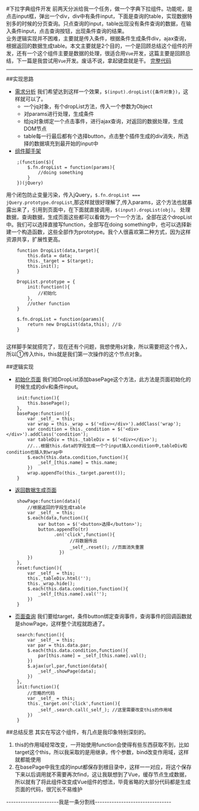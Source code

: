 #下拉字典组件开发
前两天分派给我一个任务，做一个字典下拉组件。功能呢，是点击input框，弹出一个div，div中有条件input，下面是查询的table，实现数据特别多的时候的分页查询。只点查询的input，table出现没有条件查询的数据，在输入条件input，点击查询按钮，出现条件查询的结果。<br>
业务逻辑实现并不困难，主要就是传入条件，根据条件生成条件div，ajax查询，根据返回的数据生成table。本文主要就是2个目的，一个是回顾总结这个组件的开发，还有一个这个组件主要是数据的处理，很适合用`Vue`开发，这篇主要是回顾总结，下一篇是我尝试用`Vue`开发。废话不说，拿起键盘就是干。
[完整代码](https://github.com/Deliti/some-code/blob/master/dropList/dropList.js)

------

##实现思路
* [需求分析](#step1)
我们希望达到这样一个效果，`$(input).dropList({条件对象})`，这样就可以了。
    + 一个jq对象，有个dropList方法，传入一个参数为Object
    + 对params进行处理，生成条件
    + 给jq对象绑定一个点击事件，进行ajax查询，对返回的数据处理，生成DOM节点
    + table每一行最后都有个选择button，点击整个插件生成的div消失，所选择的数据填充到最开始的input中
* [组件脚手架](#step2)
```
    ;(function($){
        $.fn.dropList = function(params){
            //doing something
        }
    })(jQuery)
```
用个闭包防止变量污染，传入jQuery，`$.fn.dropList === jQuery.prototype.dropList`,那这样就很好理解了,传入params，这个方法也就暴露出来了，引用到页面中，在下面就直接调用，`$(input).dropList(obj)`。
处理数据，查询数据，生成页面这些都可以看做为一个一个方法，全部在这个dropList中。我们可以选择直接写function，全部写在doing something中，也可以选择新建一个构造函数，这些全部作为prototype。我个人很喜欢第二种方式，因为这样资源共享，扩展性更高。
```
    function DropList(data,target){
        this.data = data;
        this._target = $(target);
        this.init();
    }
    
    DropList.prototype = {
        init:function(){
            //初始化
        },
        //other function
    }
    
    $.fn.dropList = function(params){
        return new DropList(data,this); //①
    }
    
```
这样脚手架就搭完了，现在还有个问题，我想使用`$`对象，所以需要把这个传入，所以①传入this，this就是我们第一次操作的这个节点对象。

##逻辑实现
* [初始化页面](#step3)
我们给DropList添加basePage这个方法，此方法是页面初始化的时候生成的div和条件input。
```
    init:function(){
        this.basePage();
    },
    basePage:function(){
        var _self_ = this;
        var wrap = this._wrap = $('<div></div>').addClass('wrap');
        var condition = this._condition = $('<div></div>').addClass('condition');
        var tableDiv = this._tableDiv = $('<div></div>');
        //...根据this.data的字段生成一个个input插入condition中,tableDiv和condition也插入到wrap中
        $.each(this.data.condition,function(){
            _self_[this.name] = this.name;
        })
        wrap.appendTo(this._target.parent());
    }
```
* [返回数据生成页面](#step4)
```
    showPage:function(data){
        //根据返回的字段生成table
        var _self_ = this;
        $.each(data,function(){
            var button = $('<button>选择</button>');
            button.appendTo(tr)
                  .on('click',function(){
                        //将数据传出
                        _self_.reset(); //页面消失重置
                    })
        })
    },
    reset:function(){
        var _self_ = this;
        this._tableDiv.html('');
        this._wrap.hide();
        $.each(this.data.condition,function(){
            _self_[this.name].val('');
        })
    }
```
* [页面查询](#step5)
我们要给target，条件button绑定查询事件，查询事件的回调函数就是showPage，这样整个流程就跑通了。
```
    search:function(){
        var _self_ = this;
        var par = this.data.par;
        $.each(this.data.condition,function(){
            par[this.name] = _self_[this.name].val();
        })
        $.ajax(url,par,function(data){
            _self_.showPage(data);
        })
    },
    init:function(){
        //忽略的代码
        var _self_ = this;
        this._target.on('click',function(){
            _self_.search.call(_self_); //这里需要改变this的作用域
        })
    }
```
##总结反思
其实在写这个组件，有几点是我印象特别深刻的。
1. this的作用域经常改变，一开始使用function会使得有些东西获取不到，比如target这个this，所以我采取的是用继承，传个参数，bind改变作用域，这样就都能使用
2. 在basePage中我生成的input都保存到根目录中，这样一一对应，将这个保存下来以后调用就不需要再次find，这让我联想到了Vue，缓存节点生成数据，所以就有了将此组件改变成Vue组件的想法，毕竟省略的大部分代码都是生成页面的代码，很冗长不易维护

----------------------我是一条分割线--------------------------------